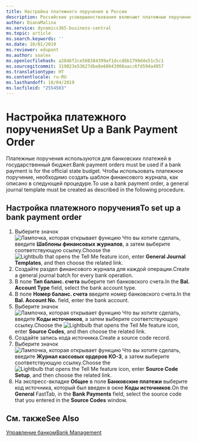 ```yaml
---
title: Настройка платежного поручения в России
description: Российские усовершенствования включают платежные поручения.
author: DianaMalina
ms.service: dynamics365-business-central
ms.topic: article
ms.search.keywords: ''
ms.date: 10/01/2019
ms.reviewer: edupont
ms.author: soalex
ms.openlocfilehash: a2846f2ce508384399af1dccd6b1799d4e51c5c1
ms.sourcegitcommit: 319023e53627dbe8e68643908aacc6fd594a4957
ms.translationtype: HT
ms.contentlocale: ru-RU
ms.lasthandoff: 10/04/2019
ms.locfileid: "2554503"
---
```

# <a name="set-up-a-bank-payment-order"></a><span data-ttu-id="2be5f-103">Настройка платежного поручения</span><span class="sxs-lookup"><span data-stu-id="2be5f-103">Set Up a Bank Payment Order</span></span>

<span data-ttu-id="2be5f-104">Платежные поручения используются для банковских платежей в государственный бюджет.</span><span class="sxs-lookup"><span data-stu-id="2be5f-104">Bank payment orders must be used if a bank payment is for the official state budget.</span></span> <span data-ttu-id="2be5f-105">Чтобы использовать платежное поручение, необходимо создать шаблон финансового журнала, как описано в следующей процедуре.</span><span class="sxs-lookup"><span data-stu-id="2be5f-105">To use a bank payment order, a general journal template must be created as described in the following procedure.</span></span>

## <a name="to-set-up-a-bank-payment-order"></a><span data-ttu-id="2be5f-106">Настройка платежного поручения</span><span class="sxs-lookup"><span data-stu-id="2be5f-106">To set up a bank payment order</span></span>

1. <span data-ttu-id="2be5f-107">Выберите значок ![Лампочка, которая открывает функцию Что вы хотите сделать](../../media/ui-search/search_small.png "Что вы хотите сделать"), введите **Шаблоны финансовых журналов**, а затем выберите соответствующую ссылку.</span><span class="sxs-lookup"><span data-stu-id="2be5f-107">Choose the ![Lightbulb that opens the Tell Me feature](../../media/ui-search/search_small.png "Tell me what you want to do") icon, enter **General Journal Templates**, and then choose the related link.</span></span>
2. <span data-ttu-id="2be5f-108">Создайте раздел финансового журнала для каждой операции.</span><span class="sxs-lookup"><span data-stu-id="2be5f-108">Create a general journal batch for every bank operation.</span></span>
3. <span data-ttu-id="2be5f-109">В поле **Тип баланс. счета** выберите тип банковского счета.</span><span class="sxs-lookup"><span data-stu-id="2be5f-109">In the **Bal. Account Type** field, select the bank account type.</span></span>
4. <span data-ttu-id="2be5f-110">В поле **Номер баланс. счета** введите номер банковского счета.</span><span class="sxs-lookup"><span data-stu-id="2be5f-110">In the **Bal. Account No.** field, enter the bank account.</span></span>
5. <span data-ttu-id="2be5f-111">Выберите значок ![Лампочка, которая открывает функцию Что вы хотите сделать](../../media/ui-search/search_small.png "Что вы хотите сделать"), введите **Коды источников**, а затем выберите соответствующую ссылку.</span><span class="sxs-lookup"><span data-stu-id="2be5f-111">Choose the ![Lightbulb that opens the Tell Me feature](../../media/ui-search/search_small.png "Tell me what you want to do") icon, enter **Source Codes**, and then choose the related link.</span></span>
6. <span data-ttu-id="2be5f-112">Создайте запись кода источника.</span><span class="sxs-lookup"><span data-stu-id="2be5f-112">Create a source code record.</span></span>
7. <span data-ttu-id="2be5f-113">Выберите значок ![Лампочка, которая открывает функцию Что вы хотите сделать](../../media/ui-search/search_small.png "Что вы хотите сделать"), введите **Журнал кассовых ордеров КО-3**, а затем выберите соответствующую ссылку.</span><span class="sxs-lookup"><span data-stu-id="2be5f-113">Choose the ![Lightbulb that opens the Tell Me feature](../../media/ui-search/search_small.png "Tell me what you want to do") icon, enter **Source Code Setup**, and then choose the related link.</span></span>
8. <span data-ttu-id="2be5f-114">На экспресс-вкладке **Общее** в поле **Банковские платежи** выберите код источника, который был введен в окне **Коды источников**.</span><span class="sxs-lookup"><span data-stu-id="2be5f-114">On the **General** FastTab, in the **Bank Payments** field, select the source code that you entered in the **Source Codes** window.</span></span>

## <a name="see-also"></a><span data-ttu-id="2be5f-115">См. также</span><span class="sxs-lookup"><span data-stu-id="2be5f-115">See Also</span></span>

 [<span data-ttu-id="2be5f-116">Управление банком</span><span class="sxs-lookup"><span data-stu-id="2be5f-116">Bank Management</span></span>](Bank-Management.md)  
